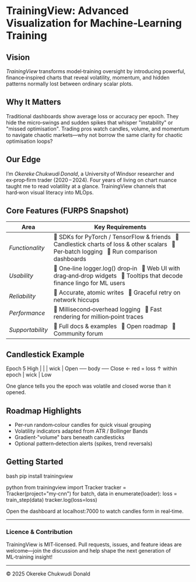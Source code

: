 # TrainingView: Advanced Visualization for Machine‑Learning Training

## Vision

*TrainingView* transforms model‑training oversight by introducing powerful, finance‑inspired charts that reveal volatility, momentum, and hidden patterns normally lost between ordinary scalar plots.

## Why It Matters

Traditional dashboards show average loss or accuracy per epoch. They hide the micro‑swings and sudden spikes that whisper "instability" or "missed optimisation".  Trading pros watch candles, volume, and momentum to navigate chaotic markets—why not borrow the same clarity for chaotic optimisation loops?

## Our Edge

I’m *Okereke Chukwudi Donald*, a University of Windsor researcher and ex‑prop‑firm trader (2020 – 2024). Four years of living on chart nuance taught me to read volatility at a glance. TrainingView channels that hard‑won visual literacy into MLOps.

## Core Features (FURPS Snapshot)

| Area               | Key Requirements                                                                                                                              |
| ------------------ | --------------------------------------------------------------------------------------------------------------------------------------------- |
| *Functionality*  | 🔹 SDKs for PyTorch / TensorFlow & friends  🔹 Candlestick charts of loss & other scalars  🔹 Per‑batch logging  🔹 Run comparison dashboards |
| *Usability*      | 🔹 One‑line logger.log() drop‑in  🔹 Web UI with drag‑and‑drop widgets  🔹 Tooltips that decode finance lingo for ML users                  |
| *Reliability*    | 🔹 Accurate, atomic writes  🔹 Graceful retry on network hiccups                                                                              |
| *Performance*    | 🔹 Millisecond‑overhead logging  🔹 Fast rendering for million‑point traces                                                                   |
| *Supportability* | 🔹 Full docs & examples  🔹 Open roadmap  🔹 Community forum                                                                                  |

## Candlestick Example


Epoch 5           High
 |                |
 |      wick      |
Open ── body ── Close   ← red = loss ↑ within epoch
 |      wick      |
Low              


One glance tells you the epoch was volatile and closed worse than it opened.

## Roadmap Highlights

* Per‑run random‑colour candles for quick visual grouping
* Volatility indicators adapted from ATR / Bollinger Bands
* Gradient‑"volume" bars beneath candlesticks
* Optional pattern‑detection alerts (spikes, trend reversals)

## Getting Started

bash
pip install trainingview


python
from trainingview import Tracker
tracker = Tracker(project="my‑cnn")
for batch, data in enumerate(loader):
    loss = train_step(data)
    tracker.log(loss=loss)


Open the dashboard at localhost:7000 to watch candles form in real‑time.

---

### Licence & Contribution

TrainingView is MIT‑licensed. Pull requests, issues, and feature ideas are welcome—join the discussion and help shape the next generation of ML‑training insight!

---

© 2025 Okereke Chukwudi Donald